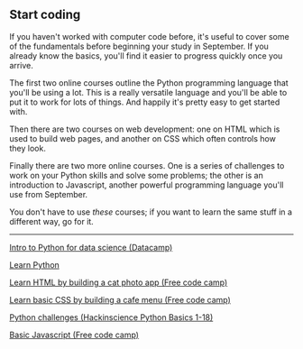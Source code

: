 ## Start coding

If you haven't worked with computer code before, it's useful to cover some of the fundamentals before beginning your study in September. If you already know the basics, you'll find it easier to progress quickly once you arrive.

The first two online courses outline the Python programming language that you'll be using a lot. This is a really versatile language and you'll be able to put it to work for lots of things. And happily it's pretty easy to get started with.

Then there are two courses on web development: one on HTML which is used to build web pages, and another on CSS which often controls how they look.

Finally there are two more online courses. One is a series of challenges to work on your Python skills and solve some problems; the other is an introduction to Javascript, another powerful programming language you'll use from September.

You don't have to use *these* courses; if you want to learn the same stuff in a different way, go for it.

---

[Intro to Python for data science (Datacamp)](https://campus.datacamp.com/courses/intro-to-python-for-data-science)

[Learn Python](https://www.learnpython.org/)

[Learn HTML by building a cat photo app (Free code camp)](https://www.freecodecamp.org/learn/2022/responsive-web-design/)

[Learn basic CSS by building a cafe menu (Free code camp)](https://www.freecodecamp.org/learn/2022/responsive-web-design/)

[Python challenges (Hackinscience Python Basics 1-18)](https://www.hackinscience.org/exercises/)

[Basic Javascript (Free code camp)](https://www.freecodecamp.org/learn/javascript-algorithms-and-data-structures/)